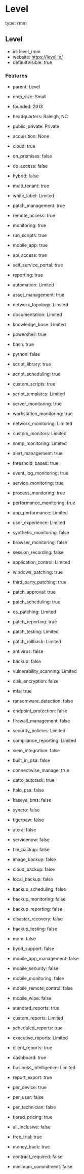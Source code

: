 # Level
type: rmm

## Level
- id: level_rmm
- website: https://level.io/
- defaultVisible: true

### Features
- parent: Level
- emp_size: Small
- founded: 2013
- headquarters: Raleigh, NC
- public_private: Private
- acquisition: None

- cloud: true
- on_premises: false
- db_access: false
- hybrid: false
- multi_tenant: true
- white_label: Limited

- patch_management: true
- remote_access: true
- monitoring: true
- run_scripts: true
- mobile_app: true
- api_access: true
- self_service_portal: true
- reporting: true
- automation: Limited
- asset_management: true
- network_topology: Limited
- documentation: Limited
- knowledge_base: Limited

- powershell: true
- bash: true
- python: false
- script_library: true
- script_scheduling: true
- custom_scripts: true
- script_templates: Limited

- server_monitoring: true
- workstation_monitoring: true
- network_monitoring: Limited
- custom_monitors: Limited
- snmp_monitoring: Limited
- alert_management: true
- threshold_based: true
- event_log_monitoring: true
- service_monitoring: true
- process_monitoring: true
- performance_monitoring: true

- app_performance: Limited
- user_experience: Limited
- synthetic_monitoring: false
- browser_monitoring: false
- session_recording: false
- application_control: Limited

- windows_patching: true
- third_party_patching: true
- patch_approval: true
- patch_scheduling: true
- os_patching: Limited
- patch_reporting: true
- patch_testing: Limited
- patch_rollback: Limited

- antivirus: false
- backup: false
- vulnerability_scanning: Limited
- disk_encryption: false
- mfa: true
- ransomware_detection: false
- endpoint_protection: false
- firewall_management: false
- security_policies: Limited
- compliance_reporting: Limited
- siem_integration: false

- built_in_psa: false
- connectwise_manage: true
- datto_autotask: true
- halo_psa: false
- kaseya_bms: false
- syncro: false
- tigerpaw: false
- atera: false
- servicenow: false

- file_backup: false
- image_backup: false
- cloud_backup: false
- local_backup: false
- backup_scheduling: false
- backup_monitoring: false
- backup_reporting: false
- disaster_recovery: false
- backup_testing: false

- mdm: false
- byod_support: false
- mobile_app_management: false
- mobile_security: false
- mobile_monitoring: false
- mobile_remote_control: false
- mobile_wipe: false

- standard_reports: true
- custom_reports: Limited
- scheduled_reports: true
- executive_reports: Limited
- client_reports: true
- dashboard: true
- business_intelligence: Limited
- report_export: true

- per_device: true
- per_user: false
- per_technician: false
- tiered_pricing: true
- all_inclusive: false
- free_trial: true
- money_back: true
- contract_required: false
- minimum_commitment: false 